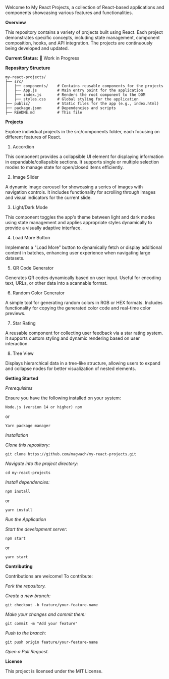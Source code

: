 Welcome to My React Projects, a collection of React-based applications and components showcasing various features and functionalities.

**Overview**

This repository contains a variety of projects built using React. Each project demonstrates specific concepts, including state management, component composition, hooks, and API integration. The projects are continuously being developed and updated.

**Current Status:** 🚧 Work in Progress

**Repository Structure**

    my-react-projects/
    ├── src/
    │   ├── components/    # Contains reusable components for the projects
    │   ├── App.js         # Main entry point for the application
    │   ├── index.js       # Renders the root component to the DOM
    │   ├── styles.css     # Global styling for the application
    ├── public/            # Static files for the app (e.g., index.html)
    ├── package.json       # Dependencies and scripts
    ├── README.md          # This file

**Projects**

Explore individual projects in the src/components folder, each focusing on different features of React.

1. Accordion

This component provides a collapsible UI element for displaying information in expandable/collapsible sections. It supports single or multiple selection modes to manage state for open/closed items efficiently.

2. Image Slider

A dynamic image carousel for showcasing a series of images with navigation controls. It includes functionality for scrolling through images and visual indicators for the current slide.

3. Light/Dark Mode

This component toggles the app's theme between light and dark modes using state management and applies appropriate styles dynamically to provide a visually adaptive interface.

4. Load More Button

Implements a "Load More" button to dynamically fetch or display additional content in batches, enhancing user experience when navigating large datasets.

5. QR Code Generator

Generates QR codes dynamically based on user input. Useful for encoding text, URLs, or other data into a scannable format.

6. Random Color Generator

A simple tool for generating random colors in RGB or HEX formats. Includes functionality for copying the generated color code and real-time color previews.

7. Star Rating

A reusable component for collecting user feedback via a star rating system. It supports custom styling and dynamic rendering based on user interaction.

8. Tree View

Displays hierarchical data in a tree-like structure, allowing users to expand and collapse nodes for better visualization of nested elements.



**Getting Started**

_Prerequisites_

Ensure you have the following installed on your system:

    Node.js (version 14 or higher) npm 
or

    Yarn package manager
    
_Installation_

_Clone this repository:_

    git clone https://github.com/magwach/my-react-projects.git
    
_Navigate into the project directory:_

    cd my-react-projects
    
_Install dependencies:_

    npm install
    
or

    yarn install
    
_Run the Application_

_Start the development server:_

    npm start
    
or

    yarn start
    
**Contributing**

Contributions are welcome! To contribute:

_Fork the repository._

_Create a new branch:_

    git checkout -b feature/your-feature-name
    
_Make your changes and commit them:_

    git commit -m "Add your feature"
    
_Push to the branch:_

    git push origin feature/your-feature-name
    
_Open a Pull Request._

**License**

This project is licensed under the MIT License.
